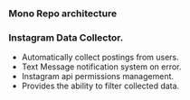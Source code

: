### Mono Repo architecture 

###  Instagram Data Collector.
- Automatically collect postings from users.
- Text Message notification system on error.
- Instagram api permissions management.
- Provides the ability to filter collected data.


